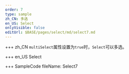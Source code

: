 ```yaml
--- 
order: 7
type: sample
zh_CN: 多选
en_US: Select
onlyVisible: false
editUrl: $BASE/pages/select/md/select7.md
---
```


+++ zh_CN
<Code>multiSelect</Code>属性设置为<Code>true</Code>时，<Code>Select</Code>可以多选。


+++ en_US
Select

+++ SampleCode
fileName: Select7
